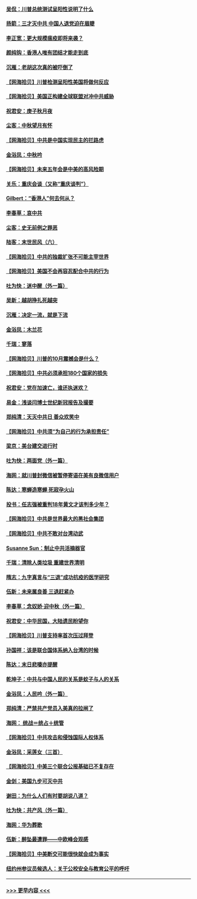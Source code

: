 #### [吴侃：川普总统测试呈阳性说明了什么](../pages/nsc993/n12451869.md?t=10051851) 
#### [扬箭：三才灭中共 中国人退党迫在眉睫](../pages/nsc993/n12451842.md?t=10051851) 
#### [李正宽：更大规模瘟疫即将来袭？](../pages/nsc993/n12451455.md?t=10051851) 
#### [颜纯钩：香港人唯有团结才能走到底](../pages/nsc993/n12450870.md?t=10051851) 
#### [沉雁：老胡这次真的被吓倒了](../pages/nsc993/n12449796.md?t=10051851) 
#### [【网海拾贝】川普检测呈阳性美国将做何反应](../pages/nsc993/n12449042.md?t=10051851) 
#### [【网海拾贝】美国正构建全球联盟对冲中共威胁](../pages/nsc993/n12446580.md?t=10051851) 
#### [祝君安：庚子秋月夜](../pages/nsc993/n12445870.md?t=10051851) 
#### [尘客：中秋望月有怀](../pages/nsc993/n12444632.md?t=10051851) 
#### [【网海拾贝】中共是中国实现民主的拦路虎](../pages/nsc993/n12443573.md?t=10051851) 
#### [金浴凤：中秋吟](../pages/nsc993/n12441773.md?t=10051851) 
#### [【网海拾贝】未来五年会是中美的高风险期](../pages/nsc993/n12440760.md?t=10051851) 
#### [关乐：重庆会谈（又称“重庆谈判”）](../pages/nsc993/n12437525.md?t=10051851) 
#### [Gilbert：“香港人”何去何从？](../pages/nsc993/n12435894.md?t=10051851) 
#### [李春草：哀中共](../pages/nsc993/n12435874.md?t=10051851) 
#### [尘客：史无前例之罪恶](../pages/nsc993/n12435762.md?t=10051851) 
#### [陆客：末世民风（六）](../pages/nsc993/n12435354.md?t=10051851) 
#### [【网海拾贝】中共的独裁扩张不可能主宰世界](../pages/nsc993/n12435151.md?t=10051851) 
#### [【网海拾贝】美国不会再容忍配合中共的行为](../pages/nsc993/n12433808.md?t=10051851) 
#### [吐为快：迷中醒（外一篇）](../pages/nsc993/n12433585.md?t=10051851) 
#### [吴新：越胡挣扎死越突](../pages/nsc993/n12433562.md?t=10051851) 
#### [沉雁：决定一流，就是下流](../pages/nsc993/n12432128.md?t=10051851) 
#### [金浴凤：木兰花](../pages/nsc993/n12432124.md?t=10051851) 
#### [千瑞：寥落](../pages/nsc993/n12432071.md?t=10051851) 
#### [【网海拾贝】川普的10月震撼会是什么？](../pages/nsc993/n12431624.md?t=10051851) 
#### [【网海拾贝】中共必须承担180个国家的损失](../pages/nsc993/n12428893.md?t=10051851) 
#### [祝君安：党在加速亡，谁还执迷欢？](../pages/nsc993/n12428652.md?t=10051851) 
#### [易金：浅谈闫博士世纪新冠报告及撮要](../pages/nsc993/n12426822.md?t=10051851) 
#### [郑纯清：天灭中共日 善众欢笑中](../pages/nsc993/n12426784.md?t=10051851) 
#### [【网海拾贝】中共须“为自己的行为承担责任”](../pages/nsc993/n12426067.md?t=10051851) 
#### [梁京：美台建交进行时](../pages/nsc993/n12424066.md?t=10051851) 
#### [吐为快：两面党（外一篇）](../pages/nsc993/n12424043.md?t=10051851) 
#### [海网：就川普封微信被暂停寄语在美有良微信用户](../pages/nsc993/n12424021.md?t=10051851) 
#### [陈达：寒蝉造寒蝉 死寂孕火山](../pages/nsc993/n12423958.md?t=10051851) 
#### [投书：任志强被重判18年黄文才该判多少年？](../pages/nsc993/n12423672.md?t=10051851) 
#### [【网海拾贝】中共是世界最大的黑社会集团](../pages/nsc993/n12423543.md?t=10051851) 
#### [【网海拾贝】中共不敢对台湾动武](../pages/nsc993/n12421418.md?t=10051851) 
#### [Susanne Sun：制止中共活摘器官](../pages/nsc993/n12419654.md?t=10051851) 
#### [千瑞：清除人类垃圾 重建世界清明](../pages/nsc993/n12419414.md?t=10051851) 
#### [隋志：九字真言与“三退”成功抗疫的医学研究](../pages/nsc993/n12419248.md?t=10051851) 
#### [伍新：未来属良善 三退赶紧办](../pages/nsc993/n12418496.md?t=10051851) 
#### [李春草：念奴娇·迎中秋（外一篇）](../pages/nsc993/n12418465.md?t=10051851) 
#### [祝君安：中华民国，大陆遗民盼望你](../pages/nsc993/n12418089.md?t=10051851) 
#### [【网海拾贝】川普支持率首次压过拜登](../pages/nsc993/n12418050.md?t=10051851) 
#### [孙国祥：该是联合国体系纳入台湾的时候](../pages/nsc993/n12417369.md?t=10051851) 
#### [陈达：末日悲嚎亦提醒](../pages/nsc993/n12416736.md?t=10051851) 
#### [乾坤子：中共与中国人民的关系是蚊子与人的关系](../pages/nsc993/n12416632.md?t=10051851) 
#### [金浴凤：人民吟（外一篇）](../pages/nsc993/n12416567.md?t=10051851) 
#### [郑纯清：严禁共产党员入美真的拉闸了](../pages/nsc993/n12416550.md?t=10051851) 
#### [海网： 统战＝统占＋统管](../pages/nsc993/n12416404.md?t=10051851) 
#### [【网海拾贝】中共攻击和侵蚀国际人权体系](../pages/nsc993/n12416250.md?t=10051851) 
#### [金浴凤：采莲女（三首）](../pages/nsc993/n12415517.md?t=10051851) 
#### [【网海拾贝】中美三个联合公报基础已不复存在](../pages/nsc993/n12415054.md?t=10051851) 
#### [金剑：美国九步可灭中共](../pages/nsc993/n12413183.md?t=10051851) 
#### [谢田：为什么人们有时要胡说八道？](../pages/nsc993/n12411861.md?t=10051851) 
#### [吐为快：共产风（外一篇）](../pages/nsc993/n12411761.md?t=10051851) 
#### [海网：华为葬歌](../pages/nsc993/n12410381.md?t=10051851) 
#### [伍新：醉坠最遭罪——中欧峰会观感](../pages/nsc993/n12410364.md?t=10051851) 
#### [【网海拾贝】中美断交可能很快就会成为事实](../pages/nsc993/n12409495.md?t=10051851) 
#### [纽约州参议员候选人：关于公校安全与教育公平的呼吁](../pages/nsc993/n12409228.md?t=10051851) 

----
#### [ >>> 更早内容 <<< ](../indexes/nsc993-earlier.md)
